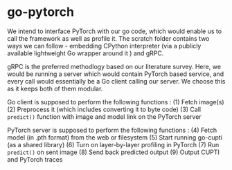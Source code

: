 # go-pytorch
We intend to interface PyTorch with our go code, which would enable us to call the framework as well as profile it. The scratch folder contains two ways we can follow - embedding CPython interpreter (via a publicly available lightweight Go wrapper around it ) and gRPC.

gRPC is the preferred methodlogy based on our literature survey. Here, we would be running a server which would contain PyTorch based service, and every call would essentially be a Go client calling our server. We choose this as it keeps both of them modular.

Go client is supposed to perform the following functions :
(1) Fetch image(s)
(2) Preprocess it (which includes converting it to byte code)
(3) Call `predict()` function with image and model link on the PyTorch server

PyTorch server is supposed to perform the following functions :
(4) Fetch model (in .pth format) from the web or filesystem
(5) Start running go-cupti (as a shared library)
(6) Turn on layer-by-layer profiling in PyTorch
(7) Run `predict()` on sent image
(8) Send back predicted output
(9) Output CUPTI and PyTorch traces  
